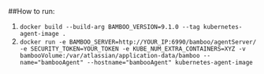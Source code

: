 ##How to run:
1. `docker build --build-arg BAMBOO_VERSION=9.1.0 --tag kubernetes-agent-image . `
2. `docker run -e BAMBOO_SERVER=http://YOUR_IP:6990/bamboo/agentServer/ -e SECURITY_TOKEN=YOUR_TOKEN -e KUBE_NUM_EXTRA_CONTAINERS=XYZ -v bambooVolume:/var/atlassian/application-data/bamboo --name="bambooAgent" --hostname="bambooAgent" kubernetes-agent-image`
